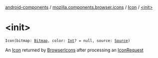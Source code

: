 [android-components](../../index.md) / [mozilla.components.browser.icons](../index.md) / [Icon](index.md) / [&lt;init&gt;](./-init-.md)

# &lt;init&gt;

`Icon(bitmap: `[`Bitmap`](https://developer.android.com/reference/android/graphics/Bitmap.html)`, color: `[`Int`](https://kotlinlang.org/api/latest/jvm/stdlib/kotlin/-int/index.html)`? = null, source: `[`Source`](-source/index.md)`)`

An [Icon](index.md) returned by [BrowserIcons](../-browser-icons/index.md) after processing an [IconRequest](../-icon-request/index.md)

